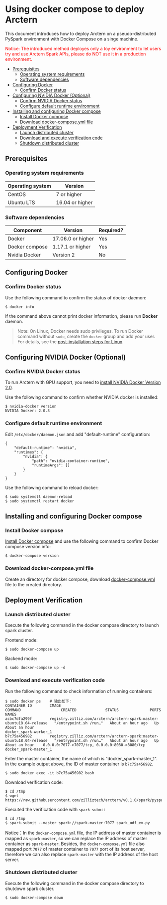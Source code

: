 # Using docker compose to deploy Arctern

This document introduces how to deploy Arctern on a pseudo-distributed PySpark environment with Docker Compose on a singe machine. 

<span style="color:red">Notice: The introduced method deployes only a toy environment to let users try and use Arctern Spark APIs, please do NOT use it in a production environment.</span>

<!-- TOC -->

- [Prerequisites](#prerequisites)
    - [Operating system requirements](#operating-system-requirements)
    - [Software dependencies](#software-dependencies)
- [Configuring Docker](#configuring-docker)
    - [Confirm Docker status](#confirm-docker-status)
- [Configuring NVIDIA Docker (Optional)](#configuring-nvidia-docker-optional)
    - [Confirm NVIDIA Docker status](#confirm-nvidia-docker-status)
    - [Configure default runtime environment](#configure-default-runtime-environment)
- [Installing and configuring Docker compose](#installing-and-configuring-docker-compose)
    - [Install Docker compose](#install-docker-compose)
    - [Download docker-compose.yml file](#download-docker-composeyml-file)
- [Deployment Verification](#deployment-verification)
    - [Launch distributed cluster](#launch-distributed-cluster)
    - [Download and execute verification code](#download-and-execute-verification-code)
    - [Shutdown distributed cluster](#shutdown-distributed-cluster)

<!-- /TOC -->

## Prerequisites

### Operating system requirements

| Operating system   | Version  |
| ---------- | ------------ |
| CentOS     | 7 or higher      |
| Ubuntu LTS | 16.04 or higher  |

### Software dependencies

| Component        | Version          | Required?  |
| ----------     | ------------ | ----- |
| Docker         | 17.06.0 or higher| Yes  |
| Docker compose | 1.17.1 or higher | Yes  |
| Nvidia Docker  | Version 2    | No  |

## Configuring Docker

### Confirm Docker status

Use the following command to confirm the status of docker daemon:

```shell
$ docker info
```

If the command above cannot print docker information, please run **Docker** daemon.

> Note: On Linux, Docker needs sudo privileges. To run Docker command without `sudo`, create the `docker` group and add your user. For details, see the [post-installation steps for Linux](https://docs.docker.com/install/linux/linux-postinstall/).


## Configuring NVIDIA Docker (Optional)

### Confirm NVIDIA Docker status

To run Arctern with GPU support, you need to [install NVIDIA Docker Version 2.0](https://github.com/nvidia/nvidia-docker/wiki/Installation-(version-2.0)).

Use the following command to confirm whether NVIDIA docker is installed:

```shell
$ nvidia-docker version
NVIDIA Docker: 2.0.3
```

### Configure default runtime environment

Edit `/etc/docker/daemon.json` and add  "default-runtime" configuration:

```
{
    "default-runtime": "nvidia",
    "runtimes": {
        "nvidia": {
            "path": "nvidia-container-runtime",
            "runtimeArgs": []
        }
    }
}
```
Use the following command to reload docker:

```shell
$ sudo systemctl daemon-reload
$ sudo systemctl restart docker
```

## Installing and configuring Docker compose


### Install Docker compose
[Install Docker compose](https://docs.docker.com/compose/install/) and use the following command to confirm Docker compose version info:

```shell
$ docker-compose version
```

### Download docker-compose.yml file

Create an directory for docker compose, download [docker-compose.yml](https://raw.githubusercontent.com/zilliztech/arctern-docs/master/scripts/docker-compose.yml) file to the created directory. 

## Deployment Verification

### Launch distributed cluster

Execute the following command in the docker compose directory to launch spark cluster.

Frontend mode:
```shell
$ sudo docker-compose up
```

Backend mode:
```shell
$ sudo docker-compose up -d
```

### Download and execute verification code

Run the following command to check information of running containers:

```shell
$ sudo docker ps    # 输出如下：
CONTAINER ID        IMAGE                                                                  COMMAND                  CREATED             STATUS              PORTS                                            NAMES
acbc7dfa299f        registry.zilliz.com/arctern/arctern-spark:master-ubuntu18.04-release   "/entrypoint.sh /run…"   About an hour ago   Up About an hour                                                     docker_spark-worker_1
b7c75a456982        registry.zilliz.com/arctern/arctern-spark:master-ubuntu18.04-release   "/entrypoint.sh /run…"   About an hour ago   Up About an hour    0.0.0.0:7077->7077/tcp, 0.0.0.0:8080->8080/tcp   docker_spark-master_1
```

Enter the master container, the name of which is "docker_spark-master_1". In the example output above, the ID of master container is `b7c75a456982`.

```shell
$ sudo docker exec -it b7c75a456982 bash
```

Download verification code:

```shell
$ cd /tmp
$ wget https://raw.githubusercontent.com/zilliztech/arctern/v0.1.0/spark/pyspark/examples/gis/spark_udf_ex.py
```

Executed the verification code with `spark-submit`
```shell
$ cd /tmp
$ spark-submit --master spark://spark-master:7077 spark_udf_ex.py
```

Notice：In the `docker-compose.yml` file, the IP address of master container is mapped as `spark-master`, so we can replace the IP address of master container as `spark-master`. Besides, the `docker-compose.yml` file also mapped port `7077` of master container to `7077` port of its host server, therefore we can also replace `spark-master` with the IP address of the host server.

### Shutdown distributed cluster

Execute the following command in the docker compose directory to shutdown spark cluster.

```shell
$ sudo docker-compose down
```
